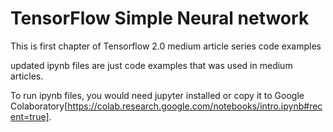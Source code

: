 # TensorFlow Simple Neural network

This is first chapter of Tensorflow 2.0 medium article series code examples

updated ipynb files are just code examples that was used in medium articles.

To run ipynb files, you would need jupyter installed or copy it to Google Colaboratory[https://colab.research.google.com/notebooks/intro.ipynb#recent=true].
